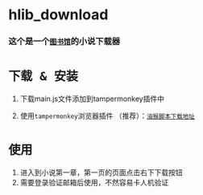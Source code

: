 # hlib_download

### 这个是一个[`图书馆`](https://hlib.cc)的小说下载器


# `下载 & 安装`


1. 下载main.js文件添加到tampermonkey插件中

2. 使用`tampermonkey`浏览器插件 （推荐）：[`油猴脚本下载地址`](https://greasyfork.org/zh-CN/scripts/532804-hlib%E5%9B%BE%E4%B9%A6%E9%A6%86%E4%B8%8B%E8%BD%BD)


# `使用`


1. 进入到小说第一章，第一页的页面点击右下下载按钮
2. 需要登录验证邮箱后使用，不然容易卡人机验证
